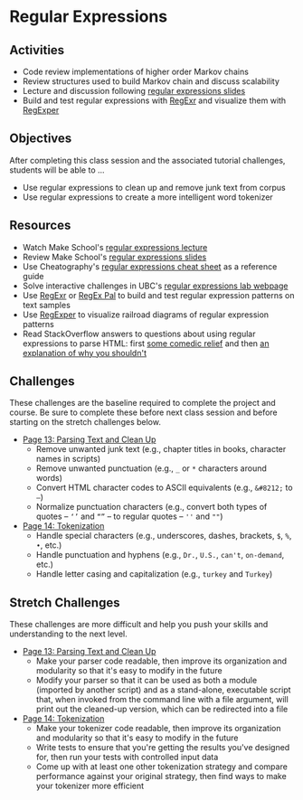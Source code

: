 # Regular Expressions

## Activities
- Code review implementations of higher order Markov chains
- Review structures used to build Markov chain and discuss scalability
- Lecture and discussion following [regular expressions slides]
- Build and test regular expressions with [RegExr] and visualize them with [RegExper]

## Objectives
After completing this class session and the associated tutorial challenges, students will be able to ...
- Use regular expressions to clean up and remove junk text from corpus
- Use regular expressions to create a more intelligent word tokenizer

## Resources
- Watch Make School's [regular expressions lecture]
- Review Make School's [regular expressions slides]
- Use Cheatography's [regular expressions cheat sheet] as a reference guide
- Solve interactive challenges in UBC's [regular expressions lab webpage][UBC regex lab]
- Use [RegExr] or [RegEx Pal] to build and test regular expression patterns on text samples
- Use [RegExper] to visualize railroad diagrams of regular expression patterns
- Read StackOverflow answers to questions about using regular expressions to parse HTML: first [some comedic relief][SO match HTML tags] and then [an explanation of why you shouldn't][SO why not HTML]

## Challenges
These challenges are the baseline required to complete the project and course.
Be sure to complete these before next class session and before starting on the stretch challenges below.
- [Page 13: Parsing Text and Clean Up]
    - Remove unwanted junk text (e.g., chapter titles in books, character names in scripts)
    - Remove unwanted punctuation (e.g., `_` or `*` characters around words)
    - Convert HTML character codes to ASCII equivalents (e.g., `&#8212;` to `—`)
    - Normalize punctuation characters (e.g., convert both types of quotes – `‘’` and `“”` – to regular quotes – `''` and `""`)
- [Page 14: Tokenization]
    - Handle special characters (e.g., underscores, dashes, brackets, `$`, `%`, `•`, etc.)
    - Handle punctuation and hyphens (e.g., `Dr.`, `U.S.`, `can't`, `on-demand`, etc.)
    - Handle letter casing and capitalization (e.g., `turkey` and `Turkey`)

## Stretch Challenges
These challenges are more difficult and help you push your skills and understanding to the next level.
- [Page 13: Parsing Text and Clean Up]
    - Make your parser code readable, then improve its organization and modularity so that it's easy to modify in the future
    - Modify your parser so that it can be used as both a module (imported by another script) and as a stand-alone, executable script that, when invoked from the command line with a file argument, will print out the cleaned-up version, which can be redirected into a file
- [Page 14: Tokenization]
    - Make your tokenizer code readable, then improve its organization and modularity so that it's easy to modify in the future
    - Write tests to ensure that you're getting the results you've designed for, then run your tests with controlled input data
    - Come up with at least one other tokenization strategy and compare performance against your original strategy, then find ways to make your tokenizer more efficient


[regular expressions lecture]: https://www.youtube.com/watch?v=roUtBDH3Obc
[regular expressions slides]: https://github.com/Make-School-Courses/CS-1.2-Intro-Data-Structures/blob/master/Slides/RegularExpressions.pdf
[regular expressions cheat sheet]: https://www.cheatography.com/davechild/cheat-sheets/regular-expressions/
[UBC regex lab]: http://www.ugrad.cs.ubc.ca/~cs121/2015W1/Labs/Lab8/lab8.html
[RegExr]: https://regexr.com/
[RegEx Pal]: https://www.regexpal.com/
[RegExper]: https://regexper.com/
[SO match HTML tags]: http://stackoverflow.com/questions/1732348/regex-match-open-tags-except-xhtml-self-contained-tags
[SO why not HTML]: http://stackoverflow.com/questions/590747/using-regular-expressions-to-parse-html-why-not

[Page 13: Parsing Text and Clean Up]: https://www.makeschool.com/academy/tutorial/tweet-generator-data-structures-probability-with-python/parsing-text-and-clean-up-969fe44d-6090-45d0-be85-c12e75cbade6
[Page 14: Tokenization]: https://www.makeschool.com/academy/tutorial/tweet-generator-data-structures-probability-with-python/tokenization-551b78bf-22a5-4c32-8a33-0b5f9e93a0e1
